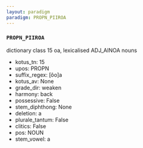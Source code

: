 ```yaml
---
layout: paradigm
paradigm: PROPN_PIIROA
---
```

### ` PROPN_PIIROA `

dictionary class 15 oa, lexicalised ADJ_AINOA nouns
* kotus_tn: 15
* upos: PROPN
* suffix_regex: [ôo]a
* kotus_av: None
* grade_dir: weaken
* harmony: back
* possessive: False
* stem_diphthong: None
* deletion: a
* plurale_tantum: False
* clitics: False
* pos: NOUN
* stem_vowel: a
